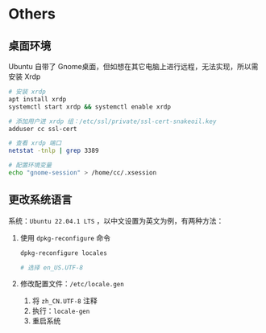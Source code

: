 # Others

## 桌面环境

Ubuntu 自带了 Gnome桌面，但如想在其它电脑上进行远程，无法实现，所以需安装 Xrdp
```bash
# 安装 xrdp
apt install xrdp
systemctl start xrdp && systemctl enable xrdp

# 添加用户进 xrdp 组：/etc/ssl/private/ssl-cert-snakeoil.key
adduser cc ssl-cert

# 查看 xrdp 端口
netstat -tnlp | grep 3389

# 配置环境变量
echo "gnome-session" > /home/cc/.xsession
```

## 更改系统语言

系统：`Ubuntu 22.04.1 LTS` ，以中文设置为英文为例，有两种方法：

1. 使用 `dpkg-reconfigure` 命令

   ```sh
   dpkg-reconfigure locales
   
   # 选择 en_US.UTF-8
   ```

2. 修改配置文件：`/etc/locale.gen`

   1. 将 `zh_CN.UTF-8` 注释
   2. 执行：`locale-gen`
   3. 重启系统
